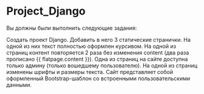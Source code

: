# Project_Django
Вы должны были выполнить следующие задания:

Создать проект Django.
Добавить в него 3 статические странички. На одной из них текст полностью оформлен курсивом.
На одной из страниц контент повторяется 2 раза без изменения content (два раза прописано {{ flatpage.content }}).
Одна из страниц на сайте доступна только админу (только вошедшему пользователю).
На одной из страниц изменены шрифты и размеры текста.
Сайт представляет собой оформленный Bootstrap-шаблон со встроенными пользовательскими данными.
